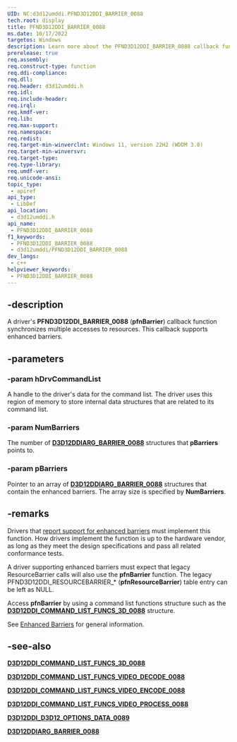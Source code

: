 ```yaml
---
UID: NC:d3d12umddi.PFND3D12DDI_BARRIER_0088
tech.root: display
title: PFND3D12DDI_BARRIER_0088
ms.date: 10/17/2022
targetos: Windows
description: Learn more about the PFND3D12DDI_BARRIER_0088 callback function.
prerelease: true
req.assembly: 
req.construct-type: function
req.ddi-compliance: 
req.dll: 
req.header: d3d12umddi.h
req.idl: 
req.include-header: 
req.irql: 
req.kmdf-ver: 
req.lib: 
req.max-support: 
req.namespace: 
req.redist: 
req.target-min-winverclnt: Windows 11, version 22H2 (WDDM 3.0)
req.target-min-winversvr: 
req.target-type: 
req.type-library: 
req.umdf-ver: 
req.unicode-ansi: 
topic_type:
 - apiref
api_type:
 - LibDef
api_location:
 - d3d12umddi.h
api_name:
 - PFND3D12DDI_BARRIER_0088
f1_keywords:
 - PFND3D12DDI_BARRIER_0088
 - d3d12umddi/PFND3D12DDI_BARRIER_0088
dev_langs:
 - c++
helpviewer_keywords:
 - PFND3D12DDI_BARRIER_0088
---
```


## -description

A driver's **PFND3D12DDI_BARRIER_0088** (**pfnBarrier**) callback function synchronizes multiple accesses to resources. This callback supports enhanced barriers.

## -parameters

### -param hDrvCommandList

A handle to the driver's data for the command list. The driver uses this region of memory to store internal data structures that are related to its command list.

### -param NumBarriers

The number of [**D3D12DDIARG_BARRIER_0088**](ns-d3d12umddi-d3d12ddiarg_barrier_0088.md) structures that **pBarriers** points to.

### -param pBarriers

Pointer to an array of [**D3D12DDIARG_BARRIER_0088**](ns-d3d12umddi-d3d12ddiarg_barrier_0088.md) structures that contain the enhanced barriers. The array size is specified by **NumBarriers**.

## -remarks

Drivers that [report support for enhanced barriers](ns-d3d12umddi-d3d12ddi_d3d12_options_data_0089.md) must implement this function. How drivers implement the function is up to the hardware vendor, as long as they meet the design specifications and pass all related conformance tests.

A driver supporting enhanced barriers must expect that legacy ResourceBarrier calls will also use the **pfnBarrier** function. The legacy PFND3D12DDI_RESOURCEBARRIER_* (**pfnResourceBarrier**) table entry can be left as NULL.

Access **pfnBarrier** by using a command list functions structure such as the [**D3D12DDI_COMMAND_LIST_FUNCS_3D_0088**](ns-d3d12umddi-d3d12ddi_command_list_funcs_3d_0088.md) structure.

See [Enhanced Barriers](/windows-hardware/drivers/display/enhanced-barriers) for general information.

## -see-also

[**D3D12DDI_COMMAND_LIST_FUNCS_3D_0088**](ns-d3d12umddi-d3d12ddi_command_list_funcs_3d_0088.md)

[**D3D12DDI_COMMAND_LIST_FUNCS_VIDEO_DECODE_0088**](ns-d3d12umddi-d3d12ddi_command_list_funcs_video_decode_0088.md)

[**D3D12DDI_COMMAND_LIST_FUNCS_VIDEO_ENCODE_0088**](ns-d3d12umddi-d3d12ddi_command_list_funcs_video_encode_0088.md)

[**D3D12DDI_COMMAND_LIST_FUNCS_VIDEO_PROCESS_0088**](ns-d3d12umddi-d3d12ddi_command_list_funcs_video_process_0088.md)

[**D3D12DDI_D3D12_OPTIONS_DATA_0089**](ns-d3d12umddi-d3d12ddi_d3d12_options_data_0089.md)

[**D3D12DDIARG_BARRIER_0088**](ns-d3d12umddi-d3d12ddiarg_barrier_0088.md)
